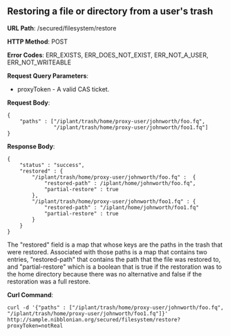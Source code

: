 Restoring a file or directory from a user's trash
-------------------------------------------------

__URL Path__: /secured/filesystem/restore

__HTTP Method__: POST

__Error Codes__: ERR_EXISTS, ERR_DOES_NOT_EXIST, ERR_NOT_A_USER, ERR_NOT_WRITEABLE

__Request Query Parameters__:

* proxyToken - A valid CAS ticket.

__Request Body__:

    {
        "paths" : ["/iplant/trash/home/proxy-user/johnworth/foo.fq",
                   "/iplant/trash/home/proxy-user/johnworth/foo1.fq"]
    }

__Response Body__:

    {
        "status" : "success",
        "restored" : {
            "/iplant/trash/home/proxy-user/johnworth/foo.fq" :  {
                "restored-path" : /iplant/home/johnworth/foo.fq",
                "partial-restore" : true
            },
            "/iplant/trash/home/proxy-user/johnworth/foo1.fq" : {
                "restored-path" : "/iplant/home/johnworth/foo1.fq"
                "partial-restore" : true
            }
        }
    }

The "restored" field is a map that whose keys are the paths in the trash that were restored. Associated with those paths is a map that contains two entries, "restored-path" that contains the path that the file was restored to, and "partial-restore" which is a boolean that is true if the restoration was to the home directory because there was no alternative and false if the restoration was a full restore.

__Curl Command__:

    curl -d '{"paths" : ["/iplant/trash/home/proxy-user/johnworth/foo.fq", "/iplant/trash/home/proxy-user/johnworth/foo1.fq"]}' http://sample.nibblonian.org/secured/filesystem/restore?proxyToken=notReal




